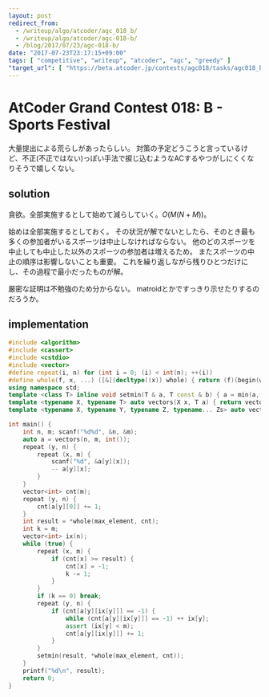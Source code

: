 ```yaml
---
layout: post
redirect_from:
  - /writeup/algo/atcoder/agc_018_b/
  - /writeup/algo/atcoder/agc-018-b/
  - /blog/2017/07/23/agc-018-b/
date: "2017-07-23T23:17:15+09:00"
tags: [ "competitive", "writeup", "atcoder", "agc", "greedy" ]
"target_url": [ "https://beta.atcoder.jp/contests/agc018/tasks/agc018_b" ]
---
```


# AtCoder Grand Contest 018: B - Sports Festival

大量提出による荒らしがあったらしい。
対策の予定どうこうと言っているけど、不正(不正ではない)っぽい手法で捩じ込むようなACするやつがしにくくなりそうで嬉しくない。

## solution

貪欲。全部実施するとして始めて減らしていく。$O(M(N+M))$。

始めは全部実施するとしておく。
その状況が解でないとしたら、そのとき最も多くの参加者がいるスポーツは中止しなければならない。
他のどのスポーツを中止しても中止した以外のスポーツの参加者は増えるため。
またスポーツの中止の順序は影響しないことも重要。
これを繰り返しながら残りひとつだけにし、その過程で最小だったものが解。

厳密な証明は不勉強のため分からない。
matroidとかですっきり示せたりするのだろうか。

## implementation

``` c++
#include <algorithm>
#include <cassert>
#include <cstdio>
#include <vector>
#define repeat(i, n) for (int i = 0; (i) < int(n); ++(i))
#define whole(f, x, ...) ([&](decltype((x)) whole) { return (f)(begin(whole), end(whole), ## __VA_ARGS__); })(x)
using namespace std;
template <class T> inline void setmin(T & a, T const & b) { a = min(a, b); }
template <typename X, typename T> auto vectors(X x, T a) { return vector<T>(x, a); }
template <typename X, typename Y, typename Z, typename... Zs> auto vectors(X x, Y y, Z z, Zs... zs) { auto cont = vectors(y, z, zs...); return vector<decltype(cont)>(x, cont); }

int main() {
    int n, m; scanf("%d%d", &n, &m);
    auto a = vectors(n, m, int());
    repeat (y, n) {
        repeat (x, m) {
            scanf("%d", &a[y][x]);
            -- a[y][x];
        }
    }
    vector<int> cnt(m);
    repeat (y, n) {
        cnt[a[y][0]] += 1;
    }
    int result = *whole(max_element, cnt);
    int k = m;
    vector<int> ix(n);
    while (true) {
        repeat (x, m) {
            if (cnt[x] >= result) {
                cnt[x] = -1;
                k -= 1;
            }
        }
        if (k == 0) break;
        repeat (y, n) {
            if (cnt[a[y][ix[y]]] == -1) {
                while (cnt[a[y][ix[y]]] == -1) ++ ix[y];
                assert (ix[y] < m);
                cnt[a[y][ix[y]]] += 1;
            }
        }
        setmin(result, *whole(max_element, cnt));
    }
    printf("%d\n", result);
    return 0;
}
```

